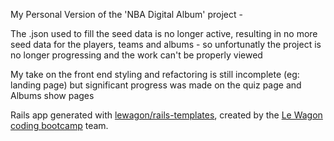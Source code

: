 My Personal Version of the 'NBA Digital Album' project - 

The .json used to fill the seed data is no longer active, resulting in no more seed data for the players, teams and albums - so unfortunatly the project is no longer progressing and the work can't be properly viewed

My take on the front end styling and refactoring is still incomplete (eg: landing page) but significant progress was made on the quiz page and Albums show pages



Rails app generated with [lewagon/rails-templates](https://github.com/lewagon/rails-templates), created by the [Le Wagon coding bootcamp](https://www.lewagon.com) team.
